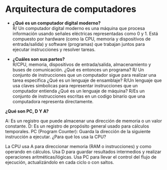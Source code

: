 # Arquitectura de computadores
- **¿Qué es un computador digital moderno?**  
R/ Un computador digital moderno es una máquina que procesa información usando señales eléctricas representadas como 0 y 1. Está compuesto por hardware (como la CPU, memoria y dispositivos de entrada/salida) y software (programas) que trabajan juntos para ejecutar instrucciones y resolver tareas.

- **¿Cuáles son sus partes?**  
R/CPU, memoria, dispositivos de entrada/salida, almacenamiento y buses de comunicación.
¿Qué es entonces un programa?
R/ Un conjunto de instrucciones que un computador sigue para realizar una tarea especifica
¿Qué es un lenguaje de ensamblaje?
R/Un lenguaje que usa claves simbolicas para representar instrucciones que un computador entienda
¿Qué es un lenguaje de máquina?
R/Es un conjunto de instrucciones escritas en un codigo binario que una computadora representa directamente.

**¿Qué son PC, D Y A?**

A: Es un registro que puede almacenar una dirección de memoria o un valor constante.
D: Es un registro de propósito general usado para cálculos temporales.
PC (Program Counter): Guarda la dirección de la siguiente instrucción a ejecutar.
¿Para qué los usa la CPU?

La CPU usa A para direccionar memoria (RAM o instrucciones) y como operando en cálculos.
Usa D para guardar resultados intermedios y realizar operaciones aritméticas/lógicas.
Usa PC para llevar el control del flujo de ejecución, actualizándolo en cada ciclo o con saltos.
